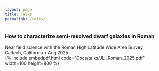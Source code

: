 ```yaml
---
layout: page
title: Talks
permalink: /talks/
---
```

<link rel="stylesheet" href="/css/display.css">

### How to characterize semi-resolved dwarf galaxies in Roman
<div class="talk-desc">
	<span class="talk-title">Near field science with the Roman High Latitude Wide Area Survey</span><br>
	<span class="talk-location">Caltech, California</span> &bull; <span class="talk-date">Aug 2025</span>
</div>
{% include embedpdf.html code="Docs/talks/JLi_Roman_2025.pdf" width=100 height=800 %}
